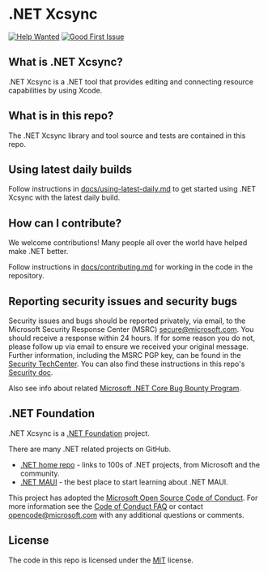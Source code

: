 # .NET Xcsync

<!-- [![Build Status](https://dev.azure.com/dnceng-public/public/_apis/build/status%2Fdotnet%2Faspire%2Fdotnet.aspire?branchName=main)](https://dev.azure.com/dnceng-public/public/_build/latest?definitionId=274&branchName=main) -->
[![Help Wanted](https://img.shields.io/github/issues/dotnet/xcsync/help%20wanted?style=flat&color=%24EC820&label=help%20wanted)](https://github.com/dotnet/xcsync/labels/help%20wanted)
[![Good First Issue](https://img.shields.io/github/issues/dotnet/xcsync/good%20first%20issue?style=flat&color=%24EC820&label=good%20first%20issue)](https://github.com/dotnet/xcsync/labels/good%20first%20issue)

## What is .NET Xcsync?

.NET Xcsync is a .NET tool that provides editing and connecting resource capabilities by using Xcode.

## What is in this repo?

The .NET Xcsync library and tool source and tests are contained in this repo.

## Using latest daily builds

Follow instructions in [docs/using-latest-daily.md](docs/using-latest-daily.md) to get started using .NET Xcsync with the latest daily build.

## How can I contribute?

We welcome contributions! Many people all over the world have helped make .NET better.

Follow instructions in [docs/contributing.md](docs/contributing.md) for working in the code in the repository.

## Reporting security issues and security bugs

Security issues and bugs should be reported privately, via email, to the Microsoft Security Response Center (MSRC) <secure@microsoft.com>. You should receive a response within 24 hours. If for some reason you do not, please follow up via email to ensure we received your original message. Further information, including the MSRC PGP key, can be found in the [Security TechCenter](https://www.microsoft.com/msrc/faqs-report-an-issue). You can also find these instructions in this repo's [Security doc](SECURITY.md).

Also see info about related [Microsoft .NET Core Bug Bounty Program](https://www.microsoft.com/msrc/bounty-dot-net-core).

## .NET Foundation

.NET Xcsync is a [.NET Foundation](https://www.dotnetfoundation.org/projects) project.

There are many .NET related projects on GitHub.

* [.NET home repo](https://github.com/Microsoft/dotnet) - links to 100s of .NET projects, from Microsoft and the community.
* [.NET MAUI](https://docs.microsoft.com/dotnet/maui) - the best place to start learning about .NET MAUI.

This project has adopted the [Microsoft Open Source Code of Conduct](CODE_OF_CONDUCT.md). For more information see the [Code of Conduct FAQ](https://opensource.microsoft.com/codeofconduct/faq/) or contact [opencode@microsoft.com](mailto:opencode@microsoft.com) with any additional questions or comments.

## License

The code in this repo is licensed under the [MIT](LICENSE.TXT) license.
